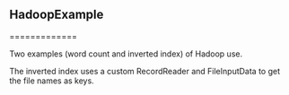 ## HadoopExample
=============

Two examples (word count and inverted index) of Hadoop use.

The inverted index uses a custom RecordReader and FileInputData to get the file names as keys.
